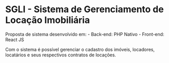 # SGLI - Sistema de Gerenciamento de Locação Imobiliária

Proposta de sistema desenvolvido em:
    - Back-end: PHP Nativo
    - Front-end: React JS

Com o sistema é possível gerenciar o cadastro dos imóveis, locadores, locatários e seus respectivos contratos de locações.